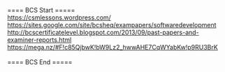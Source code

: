 ==== BCS Start =====
</br>
https://csmlessons.wordpress.com/
</br>
https://sites.google.com/site/bcsheq/exampapers/softwaredevelopment
</br>
http://bcscertificatelevel.blogspot.com/2013/09/past-papers-and-examiner-reports.html
</br>
https://mega.nz/#F!c85QjbwK!bW9Lz2_hwwAHE7CqWYabKw!p9RU3BrK
</br>
</br>
==== BCS End =====
</br>
</br>
</br>
</br>

